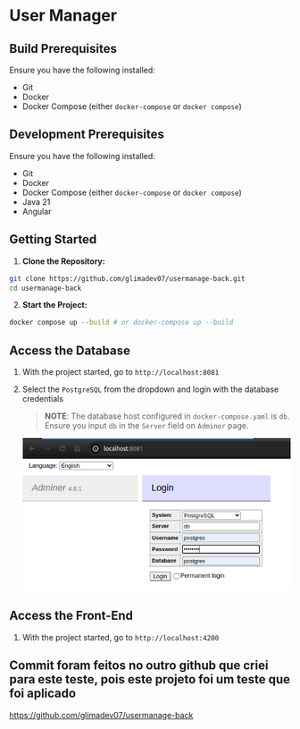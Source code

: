 # User Manager

## Build Prerequisites

Ensure you have the following installed:

- Git
- Docker
- Docker Compose (either `docker-compose` or `docker compose`)

## Development Prerequisites

Ensure you have the following installed:

- Git
- Docker
- Docker Compose (either `docker-compose` or `docker compose`)
- Java 21
- Angular

## Getting Started

1. **Clone the Repository:**

```BASH
git clone https://github.com/glimadev07/usermanage-back.git
cd usermanage-back
```

2. **Start the Project:**

```bash
docker compose up --build # or docker-compose up --build
```

## Access the Database

1. With the project started, go to `http://localhost:8081`
2. Select the `PostgreSQL` from the dropdown and login with the database credentials

   > **NOTE**: The database host configured in `docker-compose.yaml` is `db`. Ensure you input `db` in the `Server` field on `Adminer` page.

   <img src="src/main/resources/assets/sgbd.png">


## Access the Front-End

1. With the project started, go to `http://localhost:4200`

## Commit foram feitos no outro github que criei para este teste, pois este projeto foi um teste que foi aplicado

https://github.com/glimadev07/usermanage-back
